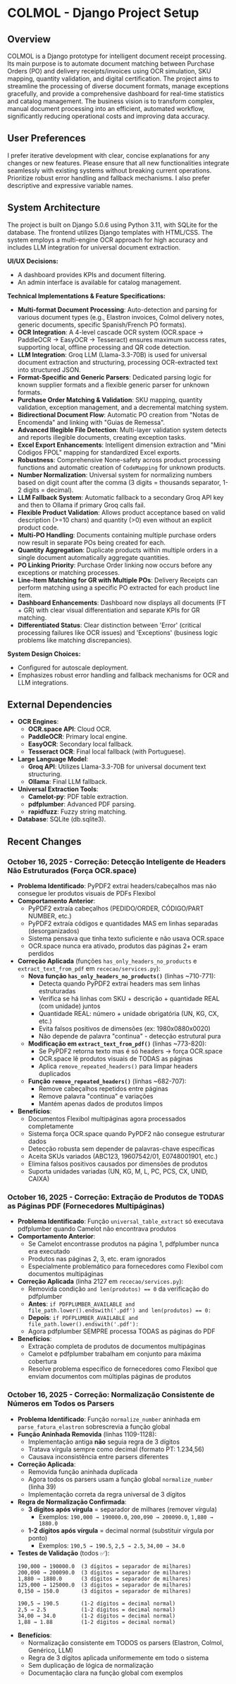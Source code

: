 # COLMOL - Django Project Setup

## Overview
COLMOL is a Django prototype for intelligent document receipt processing. Its main purpose is to automate document matching between Purchase Orders (PO) and delivery receipts/invoices using OCR simulation, SKU mapping, quantity validation, and digital certification. The project aims to streamline the processing of diverse document formats, manage exceptions gracefully, and provide a comprehensive dashboard for real-time statistics and catalog management. The business vision is to transform complex, manual document processing into an efficient, automated workflow, significantly reducing operational costs and improving data accuracy.

## User Preferences
I prefer iterative development with clear, concise explanations for any changes or new features. Please ensure that all new functionalities integrate seamlessly with existing systems without breaking current operations. Prioritize robust error handling and fallback mechanisms. I also prefer descriptive and expressive variable names.

## System Architecture
The project is built on Django 5.0.6 using Python 3.11, with SQLite for the database. The frontend utilizes Django templates with HTML/CSS. The system employs a multi-engine OCR approach for high accuracy and includes LLM integration for universal document extraction.

**UI/UX Decisions:**
- A dashboard provides KPIs and document filtering.
- An admin interface is available for catalog management.

**Technical Implementations & Feature Specifications:**
- **Multi-format Document Processing**: Auto-detection and parsing for various document types (e.g., Elastron invoices, Colmol delivery notes, generic documents, specific Spanish/French PO formats).
- **OCR Integration**: A 4-level cascade OCR system (OCR.space → PaddleOCR → EasyOCR → Tesseract) ensures maximum success rates, supporting local, offline processing and QR code detection.
- **LLM Integration**: Groq LLM (Llama-3.3-70B) is used for universal document extraction and structuring, processing OCR-extracted text into structured JSON.
- **Format-Specific and Generic Parsers**: Dedicated parsing logic for known supplier formats and a flexible generic parser for unknown formats.
- **Purchase Order Matching & Validation**: SKU mapping, quantity validation, exception management, and a decremental matching system.
- **Bidirectional Document Flow**: Automatic PO creation from "Notas de Encomenda" and linking with "Guias de Remessa".
- **Advanced Illegible File Detection**: Multi-layer validation system detects and reports illegible documents, creating exception tasks.
- **Excel Export Enhancements**: Intelligent dimension extraction and "Mini Códigos FPOL" mapping for standardized Excel exports.
- **Robustness**: Comprehensive None-safety across product processing functions and automatic creation of `CodeMapping` for unknown products.
- **Number Normalization**: Universal system for normalizing numbers based on digit count after the comma (3 digits = thousands separator, 1-2 digits = decimal).
- **LLM Fallback System**: Automatic fallback to a secondary Groq API key and then to Ollama if primary Groq calls fail.
- **Flexible Product Validation**: Allows product acceptance based on valid description (>=10 chars) and quantity (>0) even without an explicit product code.
- **Multi-PO Handling**: Documents containing multiple purchase orders now result in separate POs being created for each.
- **Quantity Aggregation**: Duplicate products within multiple orders in a single document automatically aggregate quantities.
- **PO Linking Priority**: Purchase Order linking now occurs before any exceptions or matching processes.
- **Line-Item Matching for GR with Multiple POs**: Delivery Receipts can perform matching using a specific PO extracted for each product line item.
- **Dashboard Enhancements**: Dashboard now displays all documents (FT + GR) with clear visual differentiation and separate KPIs for GR matching.
- **Differentiated Status**: Clear distinction between 'Error' (critical processing failures like OCR issues) and 'Exceptions' (business logic problems like matching discrepancies).

**System Design Choices:**
- Configured for autoscale deployment.
- Emphasizes robust error handling and fallback mechanisms for OCR and LLM integrations.

## External Dependencies
-   **OCR Engines**:
    -   **OCR.space API**: Cloud OCR.
    -   **PaddleOCR**: Primary local engine.
    -   **EasyOCR**: Secondary local fallback.
    -   **Tesseract OCR**: Final local fallback (with Portuguese).
-   **Large Language Model**:
    -   **Groq API**: Utilizes Llama-3.3-70B for universal document text structuring.
    -   **Ollama**: Final LLM fallback.
-   **Universal Extraction Tools**:
    -   **Camelot-py**: PDF table extraction.
    -   **pdfplumber**: Advanced PDF parsing.
    -   **rapidfuzz**: Fuzzy string matching.
-   **Database**: SQLite (db.sqlite3).

## Recent Changes

### October 16, 2025 - Correção: Detecção Inteligente de Headers Não Estruturados (Força OCR.space)
- **Problema Identificado**: PyPDF2 extrai headers/cabeçalhos mas não consegue ler produtos visuais de PDFs Flexibol
- **Comportamento Anterior**:
  - PyPDF2 extraía cabeçalhos (PEDIDO/ORDER, CÓDIGO/PART NUMBER, etc.)
  - PyPDF2 extraía códigos e quantidades MAS em linhas separadas (desorganizados)
  - Sistema pensava que tinha texto suficiente e não usava OCR.space
  - OCR.space nunca era ativado, produtos das páginas 2+ eram perdidos
- **Correção Aplicada** (funções `has_only_headers_no_products` e `extract_text_from_pdf` em `rececao/services.py`):
  - **Nova função `has_only_headers_no_products()`** (linhas ~710-771):
    - Detecta quando PyPDF2 extrai headers mas sem linhas estruturadas
    - Verifica se há linhas com SKU + descrição + quantidade REAL (com unidade) juntos
    - Quantidade REAL: número + unidade obrigatória (UN, KG, CX, etc.)
    - Evita falsos positivos de dimensões (ex: 1980x0880x0020)
    - Não depende de palavra "continua" - detecção estrutural pura
  - **Modificação em `extract_text_from_pdf()`** (linhas ~773-820):
    - Se PyPDF2 retorna texto mas é só headers → força OCR.space
    - OCR.space lê produtos visuais de TODAS as páginas
    - Aplica `remove_repeated_headers()` para limpar headers duplicados
  - **Função `remove_repeated_headers()`** (linhas ~682-707):
    - Remove cabeçalhos repetidos entre páginas
    - Remove palavra "continua" e variações
    - Mantém apenas dados de produtos limpos
- **Benefícios**:
  - Documentos Flexibol multipáginas agora processados completamente
  - Sistema força OCR.space quando PyPDF2 não consegue estruturar dados
  - Detecção robusta sem depender de palavras-chave específicas
  - Aceita SKUs variados (ABC123, 19607542/01, E0748001901, etc.)
  - Elimina falsos positivos causados por dimensões de produtos
  - Suporta unidades variadas (UN, KG, M, L, PC, PCS, CX, UNID, CAIXA)

### October 16, 2025 - Correção: Extração de Produtos de TODAS as Páginas PDF (Fornecedores Multipáginas)
- **Problema Identificado**: Função `universal_table_extract` só executava pdfplumber quando Camelot não encontrava produtos
- **Comportamento Anterior**:
  - Se Camelot encontrasse produtos na página 1, pdfplumber nunca era executado
  - Produtos nas páginas 2, 3, etc. eram ignorados
  - Especialmente problemático para fornecedores como Flexibol com documentos multipáginas
- **Correção Aplicada** (linha 2127 em `rececao/services.py`):
  - Removida condição `and len(produtos) == 0` da verificação do pdfplumber
  - **Antes**: `if PDFPLUMBER_AVAILABLE and file_path.lower().endswith('.pdf') and len(produtos) == 0:`
  - **Depois**: `if PDFPLUMBER_AVAILABLE and file_path.lower().endswith('.pdf'):`
  - Agora pdfplumber SEMPRE processa TODAS as páginas do PDF
- **Benefícios**:
  - Extração completa de produtos de documentos multipáginas
  - Camelot e pdfplumber trabalham em conjunto para máxima cobertura
  - Resolve problema específico de fornecedores como Flexibol que enviam documentos com múltiplas páginas de produtos

### October 16, 2025 - Correção: Normalização Consistente de Números em Todos os Parsers
- **Problema Identificado**: Função `normalize_number` aninhada em `parse_fatura_elastron` sobrescrevia a função global
- **Função Aninhada Removida** (linhas 1109-1128):
  - Implementação antiga **não** seguia regra de 3 dígitos
  - Tratava vírgula sempre como decimal (formato PT: 1.234,56)
  - Causava inconsistência entre parsers diferentes
- **Correção Aplicada**:
  - Removida função aninhada duplicada
  - Agora todos os parsers usam a função global `normalize_number` (linha 39)
  - Implementação correta da regra universal de 3 dígitos
- **Regra de Normalização Confirmada**:
  - **3 dígitos após vírgula** = separador de milhares (remover vírgula)
    - Exemplos: `190,000 → 190000.0`, `200,090 → 200090.0`, `1,880 → 1880.0`
  - **1-2 dígitos após vírgula** = decimal normal (substituir vírgula por ponto)
    - Exemplos: `190,5 → 190.5`, `2,5 → 2.5`, `34,00 → 34.0`
- **Testes de Validação** (todos ✅):
  ```
  190,000 → 190000.0  (3 dígitos = separador de milhares)
  200,090 → 200090.0  (3 dígitos = separador de milhares)
  1,880 → 1880.0      (3 dígitos = separador de milhares)
  125,000 → 125000.0  (3 dígitos = separador de milhares)
  0,150 → 150.0       (3 dígitos = separador de milhares)
  
  190,5 → 190.5       (1-2 dígitos = decimal normal)
  2,5 → 2.5           (1-2 dígitos = decimal normal)
  34,00 → 34.0        (1-2 dígitos = decimal normal)
  1,88 → 1.88         (1-2 dígitos = decimal normal)
  ```
- **Benefícios**:
  - Normalização consistente em TODOS os parsers (Elastron, Colmol, Genérico, LLM)
  - Regra de 3 dígitos aplicada uniformemente em todo o sistema
  - Sem duplicação de lógica de normalização
  - Documentação clara na função global com exemplos